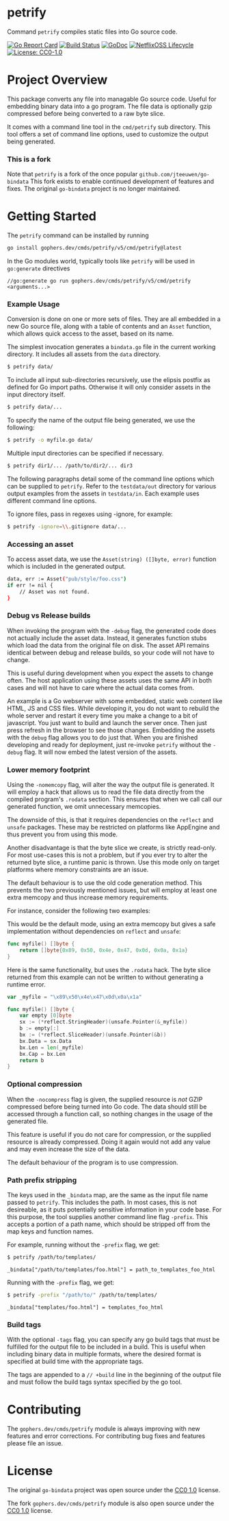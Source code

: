 petrify
=======

Command `petrify` compiles static files into Go source code.

[![Go Report Card](https://goreportcard.com/badge/gophers.dev/cmds/petrify)](https://goreportcard.com/report/gophers.dev/cmds/petrify)
[![Build Status](https://travis-ci.com/shoenig/petrify.svg?branch=master)](https://travis-ci.com/shoenig/petrify)
[![GoDoc](https://godoc.org/gophers.dev/cmds/petrify?status.svg)](https://godoc.org/gophers.dev/cmds/petrify)
[![NetflixOSS Lifecycle](https://img.shields.io/osslifecycle/shoenig/petrify.svg)](OSSMETADATA)
[![License: CC0-1.0](https://img.shields.io/badge/License-CC0%201.0-lightgrey.svg)](http://creativecommons.org/publicdomain/zero/1.0/)

# Project Overview

This package converts any file into managable Go source code. Useful for
embedding binary data into a go program. The file data is optionally gzip
compressed before being converted to a raw byte slice.

It comes with a command line tool in the `cmd/petrify` sub directory.
This tool offers a set of command line options, used to customize the
output being generated.

### This is a fork

Note that `petrify` is a fork of the once popular `github.com/jteeuwen/go-bindata`
This fork exists to enable continued development of features and fixes. The
original `go-bindata` project is no longer maintained.


# Getting Started

The `petrify` command can be installed by running
```bash
go install gophers.dev/cmds/petrify/v5/cmd/petrify@latest
```

In the Go modules world, typically tools like `petrify` will be used in `go:generate` directives
```golang
//go:generate go run gophers.dev/cmds/petrify/v5/cmd/petrify <arguments...>
```

### Example Usage

Conversion is done on one or more sets of files. They are all embedded in a new
Go source file, along with a table of contents and an `Asset` function,
which allows quick access to the asset, based on its name.

The simplest invocation generates a `bindata.go` file in the current
working directory. It includes all assets from the `data` directory.
```bash
$ petrify data/
```

To include all input sub-directories recursively, use the elipsis postfix
as defined for Go import paths. Otherwise it will only consider assets in the
input directory itself.
```bash
$ petrify data/...
```

To specify the name of the output file being generated, we use the following:
```bash
$ petrify -o myfile.go data/
```

Multiple input directories can be specified if necessary.
```bash
$ petrify dir1/... /path/to/dir2/... dir3
```

The following paragraphs detail some of the command line options which can be 
supplied to `petrify`. Refer to the `testdata/out` directory for various
output examples from the assets in `testdata/in`. Each example uses different
command line options.

To ignore files, pass in regexes using -ignore, for example:
```bash
$ petrify -ignore=\\.gitignore data/...
```

### Accessing an asset

To access asset data, we use the `Asset(string) ([]byte, error)` function which
is included in the generated output.
```bash
data, err := Asset("pub/style/foo.css")
if err != nil {
    // Asset was not found.
}
```

### Debug vs Release builds

When invoking the program with the `-debug` flag, the generated code does
not actually include the asset data. Instead, it generates function stubs
which load the data from the original file on disk. The asset API remains
identical between debug and release builds, so your code will not have to
change.

This is useful during development when you expect the assets to change often.
The host application using these assets uses the same API in both cases and
will not have to care where the actual data comes from.

An example is a Go webserver with some embedded, static web content like
HTML, JS and CSS files. While developing it, you do not want to rebuild the
whole server and restart it every time you make a change to a bit of
javascript. You just want to build and launch the server once. Then just press
refresh in the browser to see those changes. Embedding the assets with the
`debug` flag allows you to do just that. When you are finished developing and
ready for deployment, just re-invoke `petrify` without the `-debug` flag.
It will now embed the latest version of the assets.


### Lower memory footprint

Using the `-nomemcopy` flag, will alter the way the output file is generated.
It will employ a hack that allows us to read the file data directly from
the compiled program's `.rodata` section. This ensures that when we call
call our generated function, we omit unnecessary memcopies.

The downside of this, is that it requires dependencies on the `reflect` and
`unsafe` packages. These may be restricted on platforms like AppEngine and
thus prevent you from using this mode.

Another disadvantage is that the byte slice we create, is strictly read-only.
For most use-cases this is not a problem, but if you ever try to alter the
returned byte slice, a runtime panic is thrown. Use this mode only on target
platforms where memory constraints are an issue.

The default behaviour is to use the old code generation method. This
prevents the two previously mentioned issues, but will employ at least one
extra memcopy and thus increase memory requirements.

For instance, consider the following two examples:

This would be the default mode, using an extra memcopy but gives a safe
implementation without dependencies on `reflect` and `unsafe`:

```go
func myfile() []byte {
    return []byte{0x89, 0x50, 0x4e, 0x47, 0x0d, 0x0a, 0x1a}
}
```

Here is the same functionality, but uses the `.rodata` hack.
The byte slice returned from this example can not be written to without
generating a runtime error.

```go
var _myfile = "\x89\x50\x4e\x47\x0d\x0a\x1a"

func myfile() []byte {
    var empty [0]byte
    sx := (*reflect.StringHeader)(unsafe.Pointer(&_myfile))
    b := empty[:]
    bx := (*reflect.SliceHeader)(unsafe.Pointer(&b))
    bx.Data = sx.Data
    bx.Len = len(_myfile)
    bx.Cap = bx.Len
    return b
}
```

### Optional compression

When the `-nocompress` flag is given, the supplied resource is *not* GZIP
compressed before being turned into Go code. The data should still be accessed
through a function call, so nothing changes in the usage of the generated file.

This feature is useful if you do not care for compression, or the supplied
resource is already compressed. Doing it again would not add any value and may
even increase the size of the data.

The default behaviour of the program is to use compression.

### Path prefix stripping

The keys used in the `_bindata` map, are the same as the input file name
passed to `petrify`. This includes the path. In most cases, this is not
desireable, as it puts potentially sensitive information in your code base.
For this purpose, the tool supplies another command line flag `-prefix`.
This accepts a portion of a path name, which should be stripped off from
the map keys and function names.

For example, running without the `-prefix` flag, we get:

```bash
$ petrify /path/to/templates/
```
```golang
_bindata["/path/to/templates/foo.html"] = path_to_templates_foo_html
```

Running with the `-prefix` flag, we get:
```bash
$ petrify -prefix "/path/to/" /path/to/templates/
```
```golang
_bindata["templates/foo.html"] = templates_foo_html
```

### Build tags

With the optional `-tags` flag, you can specify any go build tags that
must be fulfilled for the output file to be included in a build. This
is useful when including binary data in multiple formats, where the desired
format is specified at build time with the appropriate tags.

The tags are appended to a `// +build` line in the beginning of the output file
and must follow the build tags syntax specified by the go tool.

# Contributing

The `gophers.dev/cmds/petrify` module is always improving with new features
and error corrections. For contributing bug fixes and features please file an issue.

# License

The original `go-bindata` project was open source under the [CC0 1.0](LICENSE) license.

The fork `gophers.dev/cmds/petrify` module is also open source under the [CC0 1.0](LICENSE) license.
